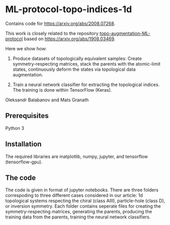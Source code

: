 # ML-protocol-topo-indices-1d



Contains code for <a href="https://arxiv.org/abs/2008.07268">https://arxiv.org/abs/2008.07268</a>. 

This work is closely related to the repository <a href=https://github.com/mats-granath/topo-augmentation-ML-protocol>topo-augmentation-ML-protocol</a> based on <a href="https://arxiv.org/abs/1908.03469">https://arxiv.org/abs/1908.03469</a>.


Here we show how:

1. Produce datasets of topologically equivalent samples: Create symmetry-respecting matrices, stack the parents with the atomic-limit states, continuously deform the states via topological data augmentation.



2. Train a neural network classifier for extracting the topological indices. The training is done within TensorFlow (Keras).



Oleksandr Balabanov and Mats Granath



## Prerequisites



Python 3



## Installation



The required libraries are matplotlib, numpy, jupyter, and tensorflow (tensorflow-gpu).



## The code



The code is given in format of jupyter notebooks. There are three folders correspoding to three different cases considered in our article: 1d topological systems respecting the chiral (class AIII), particle-hole (class D), or inversion symmetry. Each folder contains seperate files for creating the symmetry-respecting matrices, generating the parents, producing the training data from the parents, training the neural network classifiers. 

